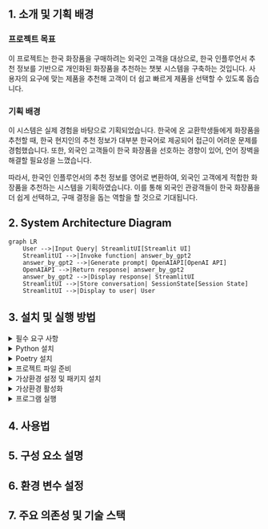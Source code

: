 ## 1. 소개 및 기획 배경
### 프로젝트 목표
이 프로젝트는 한국 화장품을 구매하려는 외국인 고객을 대상으로, 한국 인플루언서 추천 정보를 기반으로 개인화된 화장품을 추천하는 챗봇 시스템을 구축하는 것입니다. 사용자의 요구에 맞는 제품을 추천해 고객이 더 쉽고 빠르게 제품을 선택할 수 있도록 돕습니다.

### 기획 배경
이 시스템은 실제 경험을 바탕으로 기획되었습니다. 한국에 온 교환학생들에게 화장품을 추천할 때, 한국 현지인의 추천 정보가 대부분 한국어로 제공되어 접근이 어려운 문제를 경험했습니다. 또한, 외국인 고객들이 한국 화장품을 선호하는 경향이 있어, 언어 장벽을 해결할 필요성을 느꼈습니다.

따라서, 한국인 인플루언서의 추천 정보를 영어로 변환하여, 외국인 고객에게 적합한 화장품을 추천하는 시스템을 기획하였습니다. 이를 통해 외국인 관광객들이 한국 화장품을 더 쉽게 선택하고, 구매 결정을 돕는 역할을 할 것으로 기대됩니다.

## 2. System Architecture Diagram


```mermaid
graph LR
    User -->|Input Query| StreamlitUI[Streamlit UI]
    StreamlitUI -->|Invoke function| answer_by_gpt2
    answer_by_gpt2 -->|Generate prompt| OpenAIAPI[OpenAI API]
    OpenAIAPI -->|Return response| answer_by_gpt2
    answer_by_gpt2 -->|Display response| StreamlitUI
    StreamlitUI -->|Store conversation| SessionState[Session State]
    StreamlitUI -->|Display to user| User
```
## 3. 설치 및 실행 방법

<details>
  <summary>필수 요구 사항</summary>
  
  - Python 3.11
  - Poetry (패키지 관리 도구)
</details>

<details>
  <summary>Python 설치</summary>
  
  Python이 설치되어 있지 않다면, 아래 방법으로 Python 3.11을 설치해주세요:
  
  - **Windows**: pyenv 설치 가이드를 참고하여 pyenv를 통해 Python 3.11 설치
  - **Mac**: Homebrew를 통해 pyenv로 Python 3.11 설치
</details>

<details>
  <summary>Poetry 설치</summary>
  
  Poetry가 설치되어 있지 않다면, 아래 명령어로 Poetry를 설치하세요:
  
  **Windows:**
  ```
  pip install poetry
  ```
  **Mac:**
  ```
  pip3 install poetry
  ```
</details>

<details>
    <summary>프로젝트 파일 준비</summary>
프로젝트 디렉토리에서 pyproject.toml과 poetry.lock 파일을 확인하세요. 이 파일들이 있어야 필요한 패키지가 자동으로 설치됩니다.
</details>

<details>
    <summary>가상환경 설정 및 패키지 설치</summary>
프로젝트 디렉토리로 이동 후, 아래 명령어를 실행하여 가상환경을 생성하고 필요한 라이브러리를 설치하세요:
    
  ```
  poetry install
  ```
</details>

<details>
    <summary>가상환경 활성화</summary>
가상환경을 활성화하려면, 아래 명령어를 실행하세요:
    
  ```
  poetry shell
  ```
</details> 

<details>
    <summary>프로그램 실행</summary>
가상환경이 활성화된 후, 아래 명령어로 챗봇 프로그램을 실행할 수 있습니다:
    
  ```
  streamlit run main.py
  ```
</details> 

## 4. 사용법
## 5. 구성 요소 설명
## 6. 환경 변수 설정
## 7. 주요 의존성 및 기술 스택
